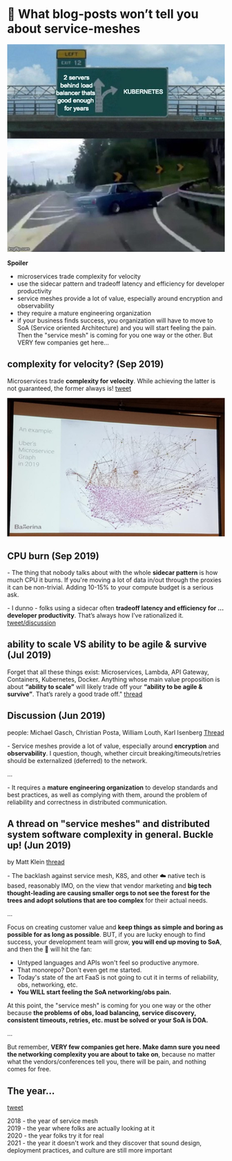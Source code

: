 # 🙊 What blog-posts won’t tell you about service-meshes

![](./imgs/k8s-turn.jpg)

**Spoiler**
 - microservices trade complexity for velocity
 - use the sidecar pattern and tradeoff latency and efficiency for developer productivity
 - service meshes provide a lot of value, especially around encryption and observability
 - they require a mature engineering organization
 - if your business finds success, you organization will have to move to SoA (Service oriented Architecture) and you will start feeling the pain. Then the "service mesh" is coming for you one way or the other. But VERY few companies get here...

## complexity for velocity? (Sep 2019)
Microservices trade **complexity for velocity**. While achieving the latter is not guaranteed, the former always is! [tweet](https://twitter.com/bibryam/status/1172050320442241026)

![](./imgs/uber_microservices_graph.jpg)



## CPU burn (Sep 2019)
\- The thing that nobody talks about with the whole **sidecar pattern** is how much CPU it burns. If you're moving a lot of data in/out through the proxies it can be non-trivial. Adding 10-15% to your compute budget is a serious ask.

\- I dunno - folks using a sidecar often **tradeoff latency and efficiency for ... developer productivity**. That’s always how I’ve rationalized it.
[tweet/discussion](https://twitter.com/copyconstruct/status/1171646790610894849)



## ability to scale VS ability to be agile & survive (Jul 2019)
Forget that all these things exist: Microservices, Lambda, API Gateway, Containers, Kubernetes, Docker. Anything whose main value proposition is about **“ability to scale”** will likely trade off your **“ability to be agile & survive”**. That’s rarely a good trade off." [thread](https://twitter.com/dvassallo/status/1154516910265884672)



## Discussion (Jun 2019)
people: Michael Gasch, Christian Posta, William Louth, Karl Isenberg [Thread](https://twitter.com/embano1/status/1142188360192208896)

\- Service meshes provide a lot of value, especially around **encryption** and **observability**. I question, though, whether circuit breaking/timeouts/retries should be externalized (deferred) to the network.

...

\- It requires a **mature engineering organization** to develop standards and best practices, as well as complying with them, around the problem of reliability and correctness in distributed communication.



## A thread on "service meshes" and distributed system software complexity in general. Buckle up! (Jun 2019)
by Matt Klein [thread](https://twitter.com/mattklein123/status/1142905758847315968)

\- The backlash against service mesh, K8S, and other ☁️ native tech is based, reasonably IMO, on the view that vendor marketing and **big tech thought-leading are causing  smaller orgs to not see the forest for the trees and adopt solutions that are too complex** for their actual needs.

...

Focus on creating customer value and **keep things as simple and boring as possible for as long as possible**. BUT, if you are lucky enough to find success, your development team will grow, **you will end up moving to SoA**, and then the 💩 will hit the fan:

- Untyped languages and APIs won't feel so productive anymore.
- That monorepo? Don't even get me started.
- Today's state of the art FaaS is not going to cut it in terms of reliability, obs, networking, etc.
- **You WILL start feeling the SoA networking/obs pain.**

At this point, the "service mesh" is coming for you one way or the other because **the problems of obs, load balancing, service discovery, consistent timeouts, retries, etc. must be solved or your SoA is DOA.**

...

But remember, **VERY few companies get here. Make damn sure you need the networking complexity you are about to take on**, because no matter what the vendors/conferences tell you, there will be pain, and nothing comes for free.




## The year...
[tweet](https://twitter.com/rettori/status/1118505668678422534)

2018 - the year of service mesh <br>
2019 - the year where folks are actually looking at it <br>
2020 - the year folks try it for real <br>
2021 - the year it doesn't work and they discover that sound design, deployment practices, and culture are still more important
